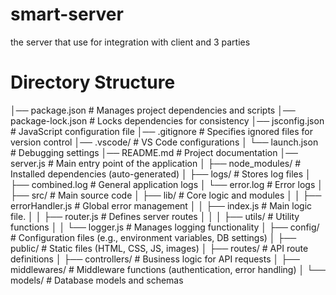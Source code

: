 # smart-server
the server that use for integration with client and 3 parties
# Directory Structure

│── package.json           # Manages project dependencies and scripts
│── package-lock.json      # Locks dependencies for consistency
│── jsconfig.json          # JavaScript configuration file
│── .gitignore             # Specifies ignored files for version control
│── .vscode/               # VS Code configurations
│   └── launch.json        # Debugging settings
│── README.md              # Project documentation
│── server.js              # Main entry point of the application
│
├── node_modules/          # Installed dependencies (auto-generated)
│
├── logs/                  # Stores log files
│   ├── combined.log       # General application logs
│   └── error.log          # Error logs
│
├── src/                   # Main source code
│   ├── lib/               # Core logic and modules
│   │   ├── errorHandler.js  # Global error management
│   │   ├── index.js        # Main logic file.
│   │   ├── router.js       # Defines server routes
│   │
│   ├── utils/             # Utility functions
│   │   └── logger.js      # Manages logging functionality
│
├── config/                # Configuration files (e.g., environment variables, DB settings)
│
├── public/                # Static files (HTML, CSS, JS, images)
│
├── routes/                # API route definitions
│
├── controllers/           # Business logic for API requests
│
├── middlewares/           # Middleware functions (authentication, error handling)
│
└── models/                # Database models and schemas